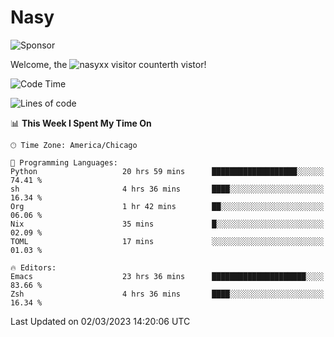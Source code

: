 # Nasy

<!--
<p align="center">
<img height="200" src="https://github-readme-stats.vercel.app/api?username=nasyxx&count_private=true&show_icons=true&theme=dracula&include_all_commits=true"/>
<img height="200" src="https://github-readme-stats.vercel.app/api/top-langs/?username=nasyxx&theme=dracula&hide=html,jupyter+notebook&count_private=true&show_icons=true"/>
</p>

  
----------------
-->

![Sponsor](https://img.shields.io/static/v1.svg?label=Sponsor&message=%E2%9D%A4&logo=GitHub&style=flat&color=pink)
 
Welcome, the ![nasyxx visitor counter](https://count.getloli.com/get/@nasyxx?theme=rule34)th vistor!
 
<!--START_SECTION:waka-->
![Code Time](http://img.shields.io/badge/Code%20Time-3%2C201%20hrs%2051%20mins-blue)

![Lines of code](https://img.shields.io/badge/From%20Hello%20World%20I%27ve%20Written-6.0%20million%20lines%20of%20code-blue)

📊 **This Week I Spent My Time On** 

```text
🕑︎ Time Zone: America/Chicago

💬 Programming Languages: 
Python                   20 hrs 59 mins      ███████████████████░░░░░░   74.41 % 
sh                       4 hrs 36 mins       ████░░░░░░░░░░░░░░░░░░░░░   16.34 % 
Org                      1 hr 42 mins        ██░░░░░░░░░░░░░░░░░░░░░░░   06.06 % 
Nix                      35 mins             █░░░░░░░░░░░░░░░░░░░░░░░░   02.09 % 
TOML                     17 mins             ░░░░░░░░░░░░░░░░░░░░░░░░░   01.03 % 

🔥 Editors: 
Emacs                    23 hrs 36 mins      █████████████████████░░░░   83.66 % 
Zsh                      4 hrs 36 mins       ████░░░░░░░░░░░░░░░░░░░░░   16.34 % 
```


 Last Updated on 02/03/2023 14:20:06 UTC
<!--END_SECTION:waka-->

<!-- ![visitors](https://visitor-badge.laobi.icu/badge?page_id=nasyxx.nasyxx) -->
